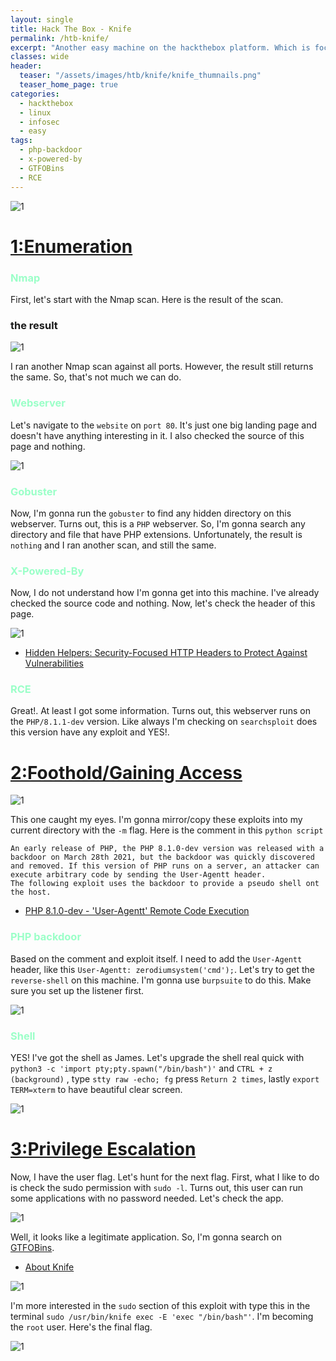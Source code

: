 ```yaml
---
layout: single
title: Hack The Box - Knife
permalink: /htb-knife/
excerpt: "Another easy machine on the hackthebox platform. Which is focused on PHP 8.1.0-dev. However, this particular version was released with a backdoor on March 28th, 2021. Also, the webserver leaked the version through X-Powered-By Header. Finally, the user can be a root by running the knife app."
classes: wide
header:
  teaser: "/assets/images/htb/knife/knife_thumnails.png"
  teaser_home_page: true  
categories:
  - hackthebox
  - linux
  - infosec
  - easy
tags:
  - php-backdoor
  - x-powered-by
  - GTFOBins
  - RCE
---
```


![1](/assets/images/htb/knife/knife_thumnails.png)

# <u>1:Enumeration</u>

### <font color="#9bffc8">Nmap</font>

First, let's start with the Nmap scan. Here is the result of the scan.

### the result
![1](/assets/images/htb/knife/nmap_1.png)

I ran another Nmap scan against all ports. However, the result still returns the same. So, that's not much we can do. 

### <font color="#9bffc8">Webserver</font>
Let's navigate to the `website` on `port 80`. It's just one big landing page and doesn't have anything interesting in it. I also checked the source of this page and nothing. 

![1](/assets/images/htb/knife/website.png)

### <font color="#9bffc8">Gobuster</font>
Now, I'm gonna run the `gobuster` to find any hidden directory on this webserver. Turns out, this is a `PHP` webserver. So, I'm gonna search any directory and file that have PHP extensions. Unfortunately, the result is `nothing` and I ran another scan, and still the same.

### <font color="#9bffc8">X-Powered-By</font>
Now, I do not understand how I'm gonna get into this machine. I've already checked the source code and nothing. Now, let's check the header of this page. 

![1](/assets/images/htb/knife/header.png) <br>

- [Hidden Helpers: Security-Focused HTTP Headers to Protect Against Vulnerabilities](https://www.rapid7.com/blog/post/2019/12/06/hidden-helpers-security-focused-http-headers-to-protect-against-vulnerabilities/)

### <font color="#9bffc8">RCE</font>
Great!. At least I got some information. Turns out, this webserver runs on the `PHP/8.1.1-dev` version. Like always I'm checking on `searchsploit` does this version have any exploit and YES!.

# <u>2:Foothold/Gaining Access</u>

![1](/assets/images/htb/knife/RCE.png)

This one caught my eyes. I'm gonna mirror/copy these exploits into my current directory with the `-m` flag. Here is the comment in this `python script`

```plaintext
An early release of PHP, the PHP 8.1.0-dev version was released with a backdoor on March 28th 2021, but the backdoor was quickly discovered and removed. If this version of PHP runs on a server, an attacker can execute arbitrary code by sending the User-Agentt header.
The following exploit uses the backdoor to provide a pseudo shell ont the host.
```

- [PHP 8.1.0-dev - 'User-Agentt' Remote Code Execution](https://www.exploit-db.com/exploits/49933)

### <font color="#9bffc8">PHP backdoor</font>
Based on the comment and exploit itself. I need to add the `User-Agentt` header, like this `User-Agentt: zerodiumsystem('cmd');`. Let's try to get the `reverse-shell` on this machine. I'm gonna use `burpsuite` to do this. Make sure you set up the listener first.

![1](/assets/images/htb/knife/burpsuite.png)

### <font color="#9bffc8">Shell</font>
YES! I've got the shell as James. Let's upgrade the shell real quick with `python3 -c 'import pty;pty.spawn("/bin/bash")'` and `CTRL + z (background)` , type `stty raw -echo; fg` press `Return 2 times`, lastly `export TERM=xterm` to have beautiful clear screen.

![1](/assets/images/htb/knife/user_flag.png)

# <u>3:Privilege Escalation</u>

Now, I have the user flag. Let's hunt for the next flag. First, what I like to do is check the sudo permission with `sudo -l`. Turns out, this user can run some applications with no password needed. Let's check the app.

![1](/assets/images/htb/knife/sudo_knife.png)

Well, it looks like a legitimate application. So, I'm gonna search on [GTFOBins](https://gtfobins.github.io/). 

- [About Knife](https://docs.chef.io/workstation/knife/)

![1](/assets/images/htb/knife/gtfobins.png) <br>

I'm more interested in the `sudo` section of this exploit with type this in the terminal `sudo /usr/bin/knife exec -E 'exec "/bin/bash"'`. I'm becoming the `root` user. Here's the final flag.

![1](/assets/images/htb/knife/root_flag.png)